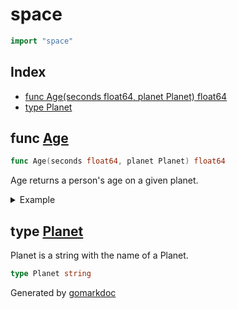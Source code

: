 <!-- Code generated by gomarkdoc. DO NOT EDIT -->

# space

```go
import "space"
```

## Index

- [func Age(seconds float64, planet Planet) float64](<#func-age>)
- [type Planet](<#type-planet>)


## func [Age](<https://github.com/vpayno/exercism-workspace/blob/main/go/space-age/space_age.go#L22>)

```go
func Age(seconds float64, planet Planet) float64
```

Age returns a person's age on a given planet.

<details><summary>Example</summary>
<p>

```go
{
	age := Age(1_000_000_000, "Earth")

	fmt.Printf("%.2f Earth-years old\n", age)

}
```

#### Output

```
31.69 Earth-years old
```

</p>
</details>

## type [Planet](<https://github.com/vpayno/exercism-workspace/blob/main/go/space-age/space_age.go#L4>)

Planet is a string with the name of a Planet.

```go
type Planet string
```



Generated by [gomarkdoc](<https://github.com/princjef/gomarkdoc>)
